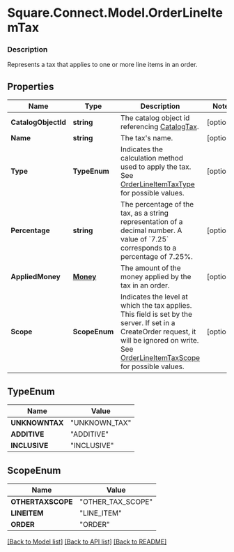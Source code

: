 # Square.Connect.Model.OrderLineItemTax

### Description

Represents a tax that applies to one or more line items in an order.

## Properties

Name | Type | Description | Notes
------------ | ------------- | ------------- | -------------
**CatalogObjectId** | **string** | The catalog object id referencing [CatalogTax](#type-catalogtax). | [optional] 
**Name** | **string** | The tax&#39;s name. | [optional] 
**Type** | **TypeEnum** | Indicates the calculation method used to apply the tax.  See [OrderLineItemTaxType](#type-orderlineitemtaxtype) for possible values. | [optional] 
**Percentage** | **string** | The percentage of the tax, as a string representation of a decimal number.  A value of &#x60;7.25&#x60; corresponds to a percentage of 7.25%. | [optional] 
**AppliedMoney** | [**Money**](Money.md) | The amount of the money applied by the tax in an order. | [optional] 
**Scope** | **ScopeEnum** | Indicates the level at which the tax applies. This field is set by the server. If set in a CreateOrder request, it will be ignored on write. See [OrderLineItemTaxScope](#type-orderlineitemtaxscope) for possible values. | [optional] 


## TypeEnum

Name | Value
------------ | -------------
**UNKNOWNTAX** | "UNKNOWN_TAX"
**ADDITIVE** | "ADDITIVE"
**INCLUSIVE** | "INCLUSIVE"


## ScopeEnum

Name | Value
------------ | -------------
**OTHERTAXSCOPE** | "OTHER_TAX_SCOPE"
**LINEITEM** | "LINE_ITEM"
**ORDER** | "ORDER"



[[Back to Model list]](../README.md#documentation-for-models) [[Back to API list]](../README.md#documentation-for-api-endpoints) [[Back to README]](../README.md)

